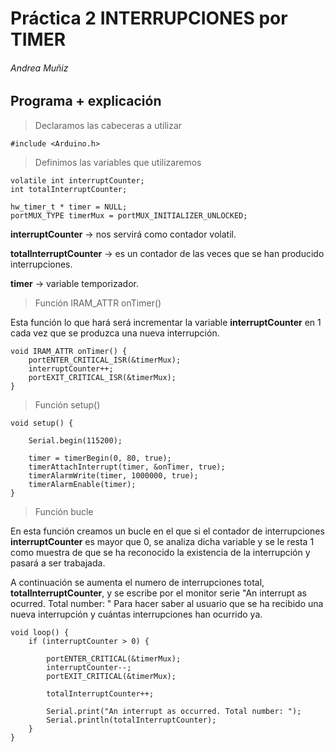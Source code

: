 # Práctica 2 INTERRUPCIONES por TIMER
###### Andrea Muñiz
<p></p>

## Programa + explicación

> Declaramos las cabeceras a utilizar

```
#include <Arduino.h>
```

> Definimos las variables que utilizaremos

```
volatile int interruptCounter;
int totalInterruptCounter;

hw_timer_t * timer = NULL;
portMUX_TYPE timerMux = portMUX_INITIALIZER_UNLOCKED;
```

__interruptCounter__ -> nos servirá como contador volatil.<p></p>
__totalInterruptCounter__ -> es un contador de las veces que se han producido interrupciones.<p></p>
__timer__ -> variable temporizador.<p></p>

> Función IRAM_ATTR onTimer()

Esta función lo que hará será incrementar la variable __interruptCounter__ en 1 cada vez que se produzca una nueva interrupción.

```
void IRAM_ATTR onTimer() {
    portENTER_CRITICAL_ISR(&timerMux);
    interruptCounter++;
    portEXIT_CRITICAL_ISR(&timerMux);
}
```

> Función setup()

```
void setup() {

    Serial.begin(115200);

    timer = timerBegin(0, 80, true);
    timerAttachInterrupt(timer, &onTimer, true);
    timerAlarmWrite(timer, 1000000, true);
    timerAlarmEnable(timer);
}
```

> Función bucle 

En esta función creamos un bucle en el que si el contador de interrupciones __interruptCounter__ es mayor que 0, se analiza dicha variable y se le resta 1 como muestra de que se ha reconocido la existencia de la interrupción y pasará a ser trabajada. <p></p>
A continuación se aumenta el numero de interrupciones total, __totalInterruptCounter__, y se escribe por el monitor serie "An interrupt as ocurred. Total number: " Para hacer saber al usuario que se ha recibido una nueva interrupción y cuántas interrupciones han ocurrido ya.

```
void loop() {
    if (interruptCounter > 0) {

        portENTER_CRITICAL(&timerMux);
        interruptCounter--;
        portEXIT_CRITICAL(&timerMux);

        totalInterruptCounter++;

        Serial.print("An interrupt as occurred. Total number: ");
        Serial.println(totalInterruptCounter);
    }
}
```